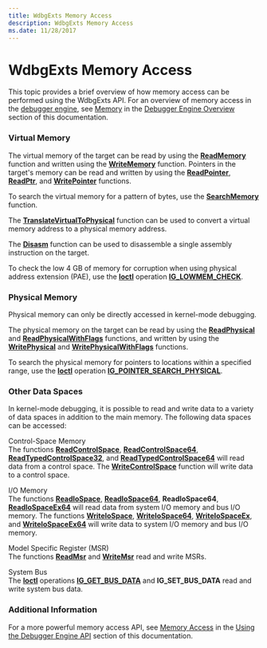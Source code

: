 ```yaml
---
title: WdbgExts Memory Access
description: WdbgExts Memory Access
ms.date: 11/28/2017
---
```


# WdbgExts Memory Access


This topic provides a brief overview of how memory access can be performed using the WdbgExts API. For an overview of memory access in the [debugger engine](introduction.md#debugger-engine), see [Memory](memory.md) in the [Debugger Engine Overview](debugger-engine-overview.md) section of this documentation.

### <span id="virtual_memory"></span><span id="VIRTUAL_MEMORY"></span>Virtual Memory

The virtual memory of the target can be read by using the [**ReadMemory**](/previous-versions/windows/hardware/previsioning-framework/ff554287(v=vs.85)) function and written using the [**WriteMemory**](/previous-versions/windows/hardware/previsioning-framework/ff561420(v=vs.85)) function. Pointers in the target's memory can be read and written by using the [**ReadPointer**](/windows-hardware/drivers/ddi/wdbgexts/nf-wdbgexts-readpointer), [**ReadPtr**](/windows-hardware/drivers/ddi/wdbgexts/nf-wdbgexts-readptr), and [**WritePointer**](/windows-hardware/drivers/ddi/wdbgexts/nf-wdbgexts-writepointer) functions.

To search the virtual memory for a pattern of bytes, use the [**SearchMemory**](/windows-hardware/drivers/ddi/wdbgexts/nf-wdbgexts-searchmemory) function.

The [**TranslateVirtualToPhysical**](/windows-hardware/drivers/ddi/wdbgexts/nf-wdbgexts-translatevirtualtophysical) function can be used to convert a virtual memory address to a physical memory address.

The [**Disasm**](/windows-hardware/drivers/ddi/wdbgexts/nc-wdbgexts-pwindbg_disasm) function can be used to disassemble a single assembly instruction on the target.

To check the low 4 GB of memory for corruption when using physical address extension (PAE), use the [**Ioctl**](/windows-hardware/drivers/ddi/wdbgexts/nc-wdbgexts-pwindbg_ioctl_routine) operation [**IG\_LOWMEM\_CHECK**](/previous-versions/ff550931(v=vs.85)).

### <span id="physical_memory"></span><span id="PHYSICAL_MEMORY"></span>Physical Memory

Physical memory can only be directly accessed in kernel-mode debugging.

The physical memory on the target can be read by using the [**ReadPhysical**](/windows-hardware/drivers/ddi/wdbgexts/nf-wdbgexts-readphysical) and [**ReadPhysicalWithFlags**](/windows-hardware/drivers/ddi/wdbgexts/nf-wdbgexts-readphysicalwithflags) functions, and written by using the [**WritePhysical**](/windows-hardware/drivers/ddi/wdbgexts/nf-wdbgexts-writephysical) and [**WritePhysicalWithFlags**](/windows-hardware/drivers/ddi/wdbgexts/nf-wdbgexts-writephysicalwithflags) functions.

To search the physical memory for pointers to locations within a specified range, use the [**Ioctl**](/windows-hardware/drivers/ddi/wdbgexts/nc-wdbgexts-pwindbg_ioctl_routine) operation [**IG\_POINTER\_SEARCH\_PHYSICAL**](/windows-hardware/drivers/ddi/wdbgexts/ns-wdbgexts-_pointer_search_physical).

### <span id="other_data_spaces"></span><span id="OTHER_DATA_SPACES"></span>Other Data Spaces

In kernel-mode debugging, it is possible to read and write data to a variety of data spaces in addition to the main memory. The following data spaces can be accessed:

<span id="Control-Space_Memory"></span><span id="control-space_memory"></span><span id="CONTROL-SPACE_MEMORY"></span>Control-Space Memory  
The functions [**ReadControlSpace**](/windows-hardware/drivers/ddi/wdbgexts/nf-wdbgexts-readcontrolspace), [**ReadControlSpace64**](/windows-hardware/drivers/ddi/wdbgexts/nf-wdbgexts-readcontrolspace64), [**ReadTypedControlSpace32**](/previous-versions/ff554339(v=vs.85)), and [**ReadTypedControlSpace64**](/previous-versions/ff554341(v=vs.85)) will read data from a control space. The [**WriteControlSpace**](/windows-hardware/drivers/ddi/wdbgexts/nf-wdbgexts-writecontrolspace) function will write data to a control space.

<span id="I_O_Memory"></span><span id="i_o_memory"></span><span id="I_O_MEMORY"></span>I/O Memory  
The functions [**ReadIoSpace**](/windows-hardware/drivers/ddi/wdbgexts/nf-wdbgexts-readiospace), [**ReadIoSpace64**](/windows-hardware/drivers/ddi/wdbgexts/nf-wdbgexts-readiospace64), **ReadIoSpace64**, [**ReadIoSpaceEx64**](/windows-hardware/drivers/ddi/wdbgexts/nf-wdbgexts-readiospaceex64) will read data from system I/O memory and bus I/O memory. The functions [**WriteIoSpace**](/windows-hardware/drivers/ddi/wdbgexts/nf-wdbgexts-writeiospace), [**WriteIoSpace64**](/windows-hardware/drivers/ddi/wdbgexts/nf-wdbgexts-writeiospace64), [**WriteIoSpaceEx**](/windows-hardware/drivers/ddi/wdbgexts/nf-wdbgexts-writeiospaceex), and [**WriteIoSpaceEx64**](/windows-hardware/drivers/ddi/wdbgexts/nf-wdbgexts-writeiospaceex64) will write data to system I/O memory and bus I/O memory.

<span id="Model_Specific_Register__MSR_"></span><span id="model_specific_register__msr_"></span><span id="MODEL_SPECIFIC_REGISTER__MSR_"></span>Model Specific Register (MSR)  
The functions [**ReadMsr**](/windows-hardware/drivers/ddi/wdbgexts/nf-wdbgexts-readmsr) and [**WriteMsr**](/windows-hardware/drivers/ddi/wdbgexts/nf-wdbgexts-writemsr) read and write MSRs.

<span id="System_Bus"></span><span id="system_bus"></span><span id="SYSTEM_BUS"></span>System Bus  
The [**Ioctl**](/windows-hardware/drivers/ddi/wdbgexts/nc-wdbgexts-pwindbg_ioctl_routine) operations [**IG\_GET\_BUS\_DATA**](/windows-hardware/drivers/ddi/wdbgexts/ns-wdbgexts-_getsetbusdata) and **IG\_SET\_BUS\_DATA** read and write system bus data.

### <span id="additional_information"></span><span id="ADDITIONAL_INFORMATION"></span>Additional Information

For a more powerful memory access API, see [Memory Access](memory-access.md) in the [Using the Debugger Engine API](using-the-debugger-engine-api.md) section of this documentation.

 

